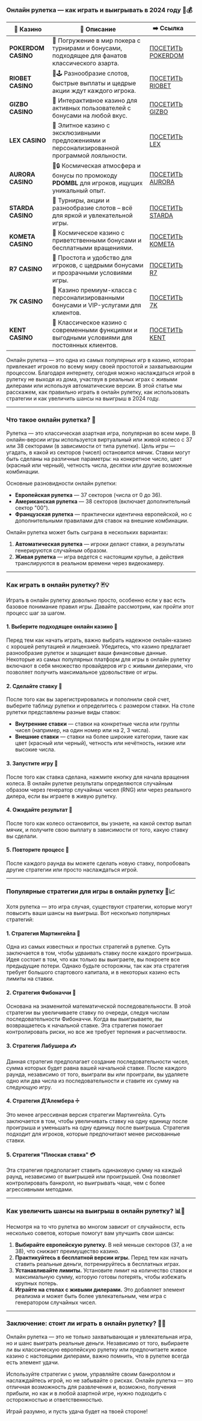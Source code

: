 ### Онлайн рулетка — как играть и выигрывать в 2024 году 🎰💰
| 🎰 Казино           | 📜 Описание                                                                                       | ➡️ Ссылка                                                                                          |   |
| ------------------- | ------------------------------------------------------------------------------------------------- | -------------------------------------------------------------------------------------------------- | - |
| **POKERDOM CASINO** | 🎲 Погружение в мир покера с турнирами и бонусами, подходящее для фанатов классического азарта.   | [ПОСЕТИТЬ POKERDOM](https://brandplay.link/FwVc4f)                                                 |   |
| **RIOBET CASINO**   | 🌟🕹️ Разнообразие слотов, быстрые выплаты и щедрые акции ждут каждого игрока.                    | [ПОСЕТИТЬ RIOBET](https://brandplay.link/TnjsxFvH)                                                 |   |
| **GIZBO CASINO**    | 🚀 Интерактивное казино для активных пользователей с бонусами на любой вкус.                      | [ПОСЕТИТЬ GIZBO](https://brandplay.link/rvzLrVLp)                                                  |   |
| **LEX CASINO**      | 🎰 Элитное казино с эксклюзивными предложениями и персонализированной программой лояльности.      | [ПОСЕТИТЬ LEX](https://brandplay.link/VMqNXPFs)                                                    |   |
| **AURORA CASINO**   | 🌌🔒 Космическая атмосфера и бонусы по промокоду **PDOMBL** для игроков, ищущих уникальный опыт. | [ПОСЕТИТЬ AURORA](https://10trafic-stat2.com/click/668546556bcc6313411604bc/6766/13031/subaccount) |   |
| **STARDA CASINO**   | 🌠 Турниры, акции и разнообразие слотов – всё для яркой и увлекательной игры.                     | [ПОСЕТИТЬ STARDA](https://brandplay.link/HDcDrxLk)                                                 |   |
| **KOMETA CASINO**   | 💫 Космическое казино с приветственными бонусами и бесплатными вращениями.                        | [ПОСЕТИТЬ KOMETA](https://brandplay.link/jHzFFYGv)                                                 |   |
| **R7 CASINO**       | 🎯 Простота и удобство для игроков, с щедрыми бонусами и прозрачными условиями игры.              | [ПОСЕТИТЬ R7](https://brandplay.link/dByFXP7h)                                                     |   |
| **7K CASINO**       | 💎 Казино премиум-класса с персонализированными бонусами и VIP-услугами для клиентов.             | [ПОСЕТИТЬ 7K](https://brandplay.link/dd46bNgD)                                                     |   |
| **KENT CASINO**     | 🎲 Классическое казино с современными функциями и выгодными условиями для постоянных клиентов.    | [ПОСЕТИТЬ KENT](https://brandplay.link/XRH1g6Vb)                                                   

Онлайн рулетка — это одна из самых популярных игр в казино, которая привлекает игроков по всему миру своей простотой и захватывающим процессом. Благодаря интернету, сегодня можно наслаждаться игрой в рулетку не выходя из дома, участвуя в реальных играх с живыми дилерами или используя автоматические версии. В этой статье мы расскажем, как правильно играть в онлайн рулетку, как использовать стратегии и как увеличить шансы на выигрыш в 2024 году.

***

### Что такое онлайн рулетка? 🎡

Рулетка — это классическая азартная игра, популярная во всем мире. В онлайн-версии игры используется виртуальный или живой колесо с 37 или 38 секторами (в зависимости от типа рулетки). Цель игры — угадать, в какой из секторов (чисел) остановится мячик. Ставки могут быть сделаны на различные параметры: на конкретное число, цвет (красный или черный), четность числа, десятки или другие возможные комбинации.

Основные разновидности онлайн рулетки:

* **Европейская рулетка** — 37 секторов (числа от 0 до 36).
* **Американская рулетка** — 38 секторов (включает дополнительный сектор "00").
* **Французская рулетка** — практически идентична европейской, но с дополнительными правилами для ставок на внешние комбинации.

Онлайн рулетка может быть сыграна в нескольких вариантах:

1. **Автоматическая рулетка** — игроки делают ставки, а результаты генерируются случайным образом.
2. **Живая рулетка** — игра ведется с настоящим крупье, а действия транслируются в реальном времени через видеокамеру.

***

### Как играть в онлайн рулетку? 🃏💡

Играть в онлайн рулетку довольно просто, особенно если у вас есть базовое понимание правил игры. Давайте рассмотрим, как пройти этот процесс шаг за шагом.

#### 1. Выберите подходящее онлайн казино 🎰

Перед тем как начать играть, важно выбрать надежное онлайн-казино с хорошей репутацией и лицензией. Убедитесь, что казино предлагает разнообразие рулеток и защищает ваши финансовые данные. Некоторые из самых популярных платформ для игры в онлайн рулетку включают в себя множество провайдеров игр с живыми дилерами, что позволяет получить максимальное удовольствие от игры.

#### 2. Сделайте ставку 💸

После того как вы зарегистрировались и пополнили свой счет, выберите таблицу рулетки и определитесь с размером ставки. На столе рулетки представлены разные виды ставок:

* **Внутренние ставки** — ставки на конкретные числа или группы чисел (например, на один номер или на 2, 3 числа).
* **Внешние ставки** — ставки на более широкие категории, такие как цвет (красный или черный), четность или нечётность, низкие или высокие числа.

#### 3. Запустите игру 🚀

После того как ставка сделана, нажмите кнопку для начала вращения колеса. В онлайн рулетке результаты определяются случайным образом через генератор случайных чисел (RNG) или через реального дилера, если вы играете в живую рулетку.

#### 4. Ожидайте результат 🎯

После того как колесо остановится, вы узнаете, на какой сектор выпал мячик, и получите свою выплату в зависимости от того, какую ставку вы сделали.

#### 5. Повторите процесс 🔄

После каждого раунда вы можете сделать новую ставку, попробовать другие стратегии или просто наслаждаться игрой.

***

### Популярные стратегии для игры в онлайн рулетку 🎯📈

Хотя рулетка — это игра случая, существуют стратегии, которые могут повысить ваши шансы на выигрыш. Вот несколько популярных стратегий:

#### 1. **Стратегия Мартингейла** 🔄

Одна из самых известных и простых стратегий в рулетке. Суть заключается в том, чтобы удваивать ставку после каждого проигрыша. Идея состоит в том, что как только вы выиграете, вы покроете все предыдущие потери. Однако будьте осторожны, так как эта стратегия требует большого стартового капитала, и в некоторых казино есть лимиты на ставки.

#### 2. **Стратегия Фибоначчи** 🔢

Основана на знаменитой математической последовательности. В этой стратегии вы увеличиваете ставку по очереди, следуя числам последовательности Фибоначчи. Когда вы выигрываете, вы возвращаетесь к начальной ставке. Эта стратегия помогает контролировать риски, но все же требует терпения и расчетливости.

#### 3. **Стратегия Лабушера** ✍️

Данная стратегия предполагает создание последовательности чисел, сумма которых будет равна вашей начальной ставке. После каждого раунда, независимо от того, выиграли вы или проиграли, вы удаляете одно или два числа из последовательности и ставите их сумму на следующую игру.

#### 4. **Стратегия Д’Алембера** ➗

Это менее агрессивная версия стратегии Мартингейла. Суть заключается в том, чтобы увеличивать ставку на одну единицу после проигрыша и уменьшать на одну единицу после выигрыша. Стратегия подходит для игроков, которые предпочитают менее рискованные ставки.

#### 5. **Стратегия "Плоская ставка"** 💳

Эта стратегия предполагает ставить одинаковую сумму на каждый раунд, независимо от выигрышей или проигрышей. Она позволяет контролировать банкролл, но выигрывать чаще, чем с более агрессивными методами.

***

### Как увеличить шансы на выигрыш в онлайн рулетку? 📊🎯

Несмотря на то что рулетка во многом зависит от случайности, есть несколько советов, которые помогут вам улучшить свои шансы:

1. **Выбирайте европейскую рулетку.** В ней меньше секторов (37, а не 38), что снижает преимущество казино.
2. **Практикуйтесь в бесплатной версии игры.** Перед тем как начать ставить реальные деньги, потренируйтесь в бесплатных играх.
3. **Устанавливайте лимиты.** Установите лимит на количество ставок и максимальную сумму, которую готовы потерять, чтобы избежать крупных потерь.
4. **Играйте на столах с живыми дилерами.** Это добавляет элемент реализма и может быть более увлекательным, чем игра с генератором случайных чисел.

***

### Заключение: стоит ли играть в онлайн рулетку? 🎰💡

Онлайн рулетка — это не только захватывающая и увлекательная игра, но и шанс выиграть реальные деньги. Независимо от того, выбираете ли вы классическую европейскую рулетку или предпочитаете живое казино с настоящими дилерами, важно помнить, что в рулетке всегда есть элемент удачи.

Используйте стратегии с умом, управляйте своим банкроллом и наслаждайтесь игрой, но не забывайте о рисках. Онлайн рулетка — это отличная возможность для развлечения и, возможно, получения прибыли, но как и в любой азартной игре, нужно подходить с осторожностью и ответственностью.

Играй разумно, и пусть удача будет на твоей стороне!
